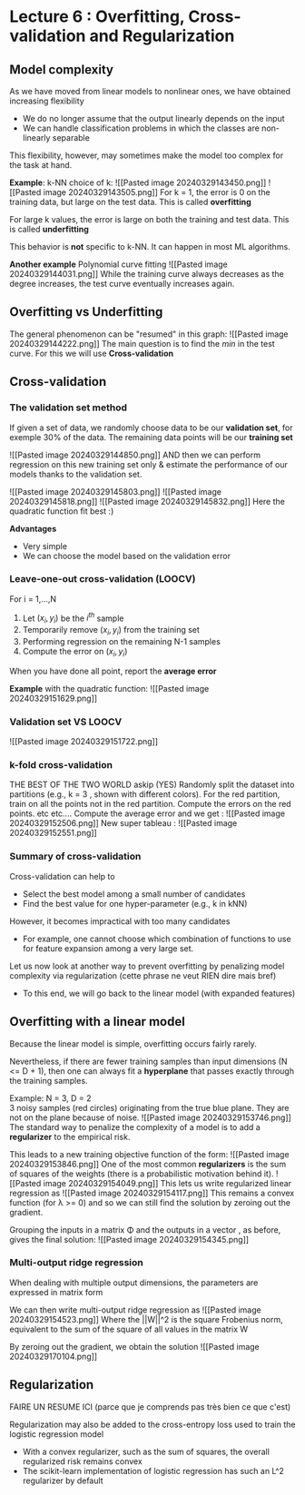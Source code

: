 # Lecture 6 : Overfitting, Cross-validation and Regularization

## Model complexity
As we have moved from linear models to nonlinear ones, we have obtained increasing flexibility 
- We do no longer assume that the output linearly depends on the input
- We can handle classification problems in which the classes are non-linearly separable

This flexibility, however, may sometimes make the model too complex for the task at hand. 

**Example**: 
k-NN choice of k: 
![[Pasted image 20240329143450.png]]
![[Pasted image 20240329143505.png]]
For k = 1, the error is 0 on the training data, but large on the test data. This is called **overfitting** 

For large k values, the error is large on both the training and test data. This is called **underfitting** 

This behavior is **not** specific to k-NN. It can happen in most ML algorithms. 

**Another example** 
Polynomial curve fitting 
![[Pasted image 20240329144031.png]]
While the training curve always decreases as the degree increases, the test curve eventually increases again. 

## Overfitting vs Underfitting 
The general phenomenon can be "resumed" in this graph: 
![[Pasted image 20240329144222.png]]
The main question is to find the *min* in the test curve. For this we will use **Cross-validation** 

## Cross-validation 

### The validation set method
If given a set of data, we randomly choose data to be our **validation set**, for exemple 30% of the data. The remaining data points will be our **training set** 

![[Pasted image 20240329144850.png]]
AND then we can perform regression on this new training set only & estimate the performance of our models thanks to the validation set. 

![[Pasted image 20240329145803.png]]
![[Pasted image 20240329145818.png]]
![[Pasted image 20240329145832.png]]
Here the quadratic function fit best :) 

**Advantages** 
- Very simple 
- We can choose the model based on the validation error

### Leave-one-out cross-validation (LOOCV)
For i = 1,...,N
1. Let $(x_i, y_i)$ be the $i^{th}$ sample
2. Temporarily remove $(x_i, y_i)$ from the training set 
3. Performing regression on the remaining N-1 samples
4. Compute the error on $(x_i, y_i)$

When you have done all point, report the **average error** 

**Example** with the quadratic function: 
![[Pasted image 20240329151629.png]]

### Validation set VS LOOCV
![[Pasted image 20240329151722.png]]


### k-fold cross-validation  
THE BEST OF THE TWO WORLD askip (YES)
Randomly split the dataset into partitions (e.g., k = 3 , shown with different colors).
For the red partition, train on all the points not in the red partition. Compute the errors on the red points.
etc etc....
Compute the average error and we get : 
![[Pasted image 20240329152506.png]]
New super tableau : 
![[Pasted image 20240329152551.png]]

### Summary of cross-validation 
Cross-validation can help to
- Select the best model among a small number of candidates
- Find the best value for one hyper-parameter (e.g., k in kNN)

However, it becomes impractical with too many candidates
- For example, one cannot choose which combination of functions to use for feature expansion among a very large set. 

Let us now look at another way to prevent overfitting by penalizing model complexity via regularization (cette phrase ne veut RIEN dire mais bref)
- To this end, we will go back to the linear model (with expanded features)

## Overfitting with a linear model 
Because the linear model is simple, overfitting occurs fairly rarely. 

Nevertheless, if there are fewer training samples than input dimensions (N <= D + 1), then one can always fit a **hyperplane** that passes exactly through the training samples. 

Example: N = 3, D = 2  
3 noisy samples (red circles) originating from the true blue plane. They are not on the plane because of noise. 
![[Pasted image 20240329153746.png]]
The standard way to penalize the complexity of a model is to add a **regularizer** to the empirical risk. 

This leads to a new training objective function of the form: 
![[Pasted image 20240329153846.png]]
One of the most common **regularizers** is the sum of squares of the weights (there is a probabilistic motivation behind it).
![[Pasted image 20240329154049.png]]
This lets us write regularized linear regression as
![[Pasted image 20240329154117.png]]
This remains a convex function (for λ >= 0) and so we can still find the solution by zeroing out the gradient. 

Grouping the inputs in a matrix Φ and the outputs in a vector , as before, gives the final solution: 
![[Pasted image 20240329154345.png]]

### Multi-output ridge regression
When dealing with multiple output dimensions, the parameters are expressed in matrix form

We can then write multi-output ridge regression as
![[Pasted image 20240329154523.png]]
Where the ||W||^2 is the square Frobenius norm, equivalent to the sum of the square of all values in the matrix W

By zeroing out the gradient, we obtain the solution
![[Pasted image 20240329170104.png]]

## Regularization 

FAIRE UN RESUME ICI (parce que je comprends pas très bien ce que c'est)

Regularization may also be added to the cross-entropy loss used to train the logistic regression model
- With a convex regularizer, such as the sum of squares, the overall regularized risk remains convex
- The scikit-learn implementation of logistic regression has such an L^2 regularizer by default
